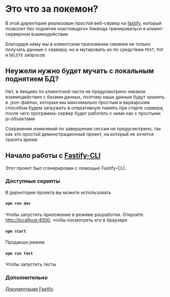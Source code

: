 # Это что за покемон?

В этой директории реализован простой веб-сервер на [fastify](https://fastify.dev/), который позволит без поднятия «настоящего» бекенда тренироваться в клиент-серверном взаимодействии

Благодаря нему мы в клиентском приложении сможем не только получать данные с сервера, но и мутировать их по средствам `POST`, `PUT` и `DELETE` запросов

## Неужели нужно будет мучать с локальным поднятием БД?

Нет, в лекциях по клиентской части не предусмотрено никакое взаимодействие с базами данных, поэтому наши данные будут хранить в .json-файлах, которые мы максимально простым и варварским способом будем загружать в оперативную память при старте сервера, после чего программа-сервер будет работать с ними как с простыми js-объектами

Сохранение изменений по завершении сессии не предусмотрено, так как это простой демонстрационный проект, на который не хочется тратить время

## Начало работы с [Fastify-CLI](https://www.npmjs.com/package/fastify-cli)

Этот проект был сгенерирован с помощью Fastify-CLI.

### Доступные скрипты

В директории проекта вы можете использовать

#### `npm run dev`

Чтобы запустить приложение в режиме разработки.
Откройте [http://localhost:4000](http://localhost:4000), чтобы посмотреть его в браузере

#### `npm start`

Продакшн режим

#### `npm run test`

Чтобы запустить тесты

### Дополнительно

[Документация Fastify](https://www.fastify.io/docs/latest/).
